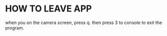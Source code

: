 # HOW TO LEAVE APP
when you on the camera screen, press q.
then press 3 to console to exit the program.